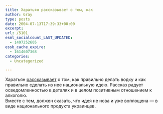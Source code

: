 ```yaml
---
title: Харатьян рассказывает о том, как
author: Gray
type: posts
date: 2004-07-13T17:39:33+00:00
excerpt:
url: /5101
esml_socialcount_LAST_UPDATED:
  - 1497252605
essb_cache_expire:
  - 1614607368
categories:
  - Uncategorized

---
```








Харатьян <a href="http://gazeta.ru/2004/07/13/oa_126896.shtml" target="_blank">рассказывает</a> о том, как правильно делать водку и как правильно сделать из нее национальную идею. Рассказ радует осведомленностью в деталях и в целом позитивным отношением к алкоголю.  
Вместе с тем, должен сказать, что идея не нова и уже воплощена &#8212; в виде национального продукта украинцев.